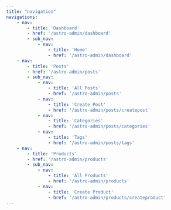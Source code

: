 ```yaml
---
title: "navigation"
navigations:
    - nav:
        - title: 'Dashboard'
        - href: '/astro-admin/dashboard'
        - sub_nav:
            - nav:
                - title: 'Home'
                - href: '/astro-admin/dashboard'
    - nav:
        - title: 'Posts'
        - href: '/astro-admin/posts'
        - sub_nav:
            - nav:
                - title: 'All Posts'
                - href: '/astro-admin/posts'
            - nav:
                - title: 'Create Post'
                - href: '/astro-admin/posts/createpost'
            - nav:
                - title: 'Categories'
                - href: '/astro-admin/posts/categories'
            - nav:
                - title: 'Tags'
                - href: '/astro-admin/posts/tags'
    - nav:
        - title: 'Products'
        - href: '/astro-admin/products'
        - sub_nav:
            - nav:
                - title: 'All Products'
                - href: '/astro-admin/products'
            - nav:
                - title: 'Create Product'
                - href: '/astro-admin/products/createproduct'
---
```

